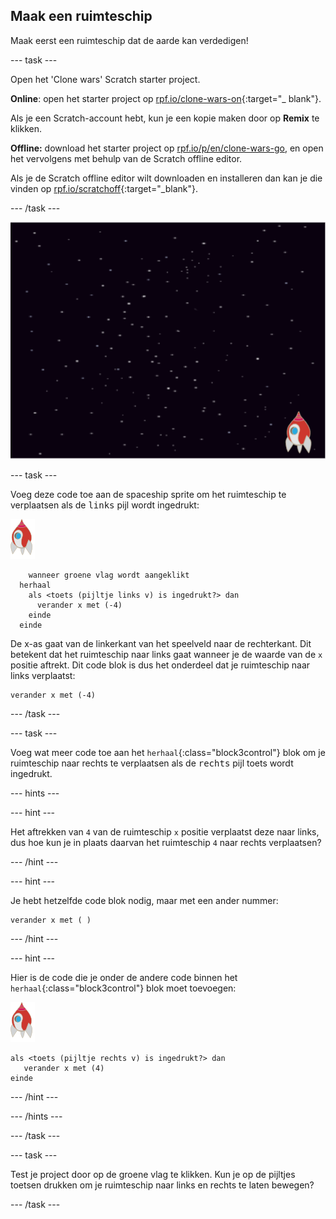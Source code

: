 ## Maak een ruimteschip

Maak eerst een ruimteschip dat de aarde kan verdedigen!

\--- task \---

Open het 'Clone wars' Scratch starter project.

**Online**: open het starter project op [rpf.io/clone-wars-on](http://rpf.io/clone-wars-on){:target="_ blank"}.

Als je een Scratch-account hebt, kun je een kopie maken door op **Remix** te klikken.

**Offline:** download het starter project op [rpf.io/p/en/clone-wars-go](http://rpf.io/p/en/clone-wars-go), en open het vervolgens met behulp van de Scratch offline editor.

Als je de Scratch offline editor wilt downloaden en installeren dan kan je die vinden op [rpf.io/scratchoff](https://rpf.io/scratchoff){:target="_blank"}.

\--- /task \---

![starter project](images/starter-project.png)

\--- task \---

Voeg deze code toe aan de spaceship sprite om het ruimteschip te verplaatsen als de <kbd>links</kbd> pijl wordt ingedrukt:

![ruimteschip sprite](images/rocket-sprite.png)

```blocks3
    wanneer groene vlag wordt aangeklikt
  herhaal
    als <toets (pijltje links v) is ingedrukt?> dan
      verander x met (-4)
    einde
  einde
```

De x-as gaat van de linkerkant van het speelveld naar de rechterkant. Dit betekent dat het ruimteschip naar links gaat wanneer je de waarde van de `x` positie aftrekt. Dit code blok is dus het onderdeel dat je ruimteschip naar links verplaatst:

```blocks3
verander x met (-4)
```

\--- /task \---

\--- task \---

Voeg wat meer code toe aan het `herhaal`{:class="block3control"} blok om je ruimteschip naar rechts te verplaatsen als de <kbd>rechts</kbd> pijl toets wordt ingedrukt.

\--- hints \---

\--- hint \---

Het aftrekken van `4` van de ruimteschip `x` positie verplaatst deze naar links, dus hoe kun je in plaats daarvan het ruimteschip `4` naar rechts verplaatsen?

\--- /hint \---

\--- hint \---

Je hebt hetzelfde code blok nodig, maar met een ander nummer:

```blocks3
verander x met ( )
```

\--- /hint \---

\--- hint \---

Hier is de code die je onder de andere code binnen het `herhaal`{:class="block3control"} blok moet toevoegen:

![ruimteschip sprite](images/rocket-sprite.png)

```blocks3
als <toets (pijltje rechts v) is ingedrukt?> dan
   verander x met (4)
einde
```

\--- /hint \---

\--- /hints \---

\--- /task \---

\--- task \---

Test je project door op de groene vlag te klikken. Kun je op de pijltjes toetsen drukken om je ruimteschip naar links en rechts te laten bewegen?

\--- /task \---